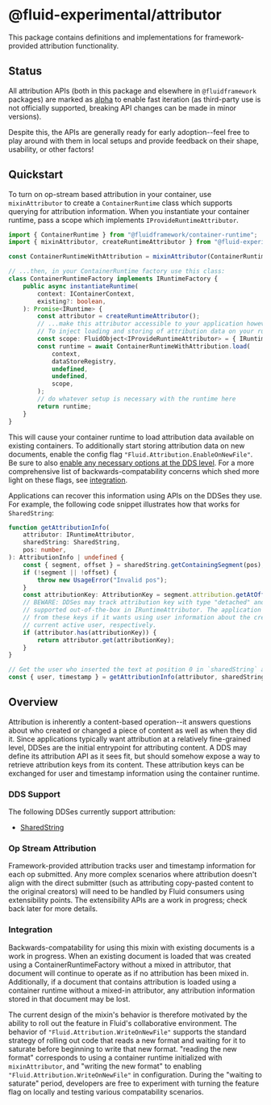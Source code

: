 # @fluid-experimental/attributor

This package contains definitions and implementations for framework-provided attribution functionality.

## Status

All attribution APIs (both in this package and elsewhere in `@fluidframework` packages) are marked as [alpha](https://api-extractor.com/pages/tsdoc/tag_alpha/) to enable fast iteration (as third-party use is not officially supported, breaking API changes can be made in minor versions).

Despite this, the APIs are generally ready for early adoption--feel free to play around with them in local setups and provide feedback on their shape, usability, or other factors!

## Quickstart

To turn on op-stream based attribution in your container, use `mixinAttributor` to create a `ContainerRuntime` class which supports querying for attribution information.
When you instantiate your container runtime, pass a scope which implements `IProvideRuntimeAttributor`.

```typescript
import { ContainerRuntime } from "@fluidframework/container-runtime";
import { mixinAttributor, createRuntimeAttributor } from "@fluid-experimental/attributor";

const ContainerRuntimeWithAttribution = mixinAttributor(ContainerRuntime);

// ...then, in your ContainerRuntime factory use this class:
class ContainerRuntimeFactory implements IRuntimeFactory {
	public async instantiateRuntime(
		context: IContainerContext,
		existing?: boolean,
	): Promise<IRuntime> {
		const attributor = createRuntimeAttributor();
		// ...make this attributor accessible to your application however you deem fit; e.g. by registering it on a DependencyContainer.
		// To inject loading and storing of attribution data on your runtime, provide a scope implementing IProvideRuntimeAttributor:
		const scope: FluidObject<IProvideRuntimeAttributor> = { IRuntimeAttributor: attributor };
		const runtime = await ContainerRuntimeWithAttribution.load(
			context,
			dataStoreRegistry,
			undefined,
			undefined,
			scope,
		);
		// do whatever setup is necessary with the runtime here
		return runtime;
	}
}
```

This will cause your container runtime to load attribution data available on existing containers.
To additionally start storing attribution data on new documents, enable the config flag `"Fluid.Attribution.EnableOnNewFile"`.
Be sure to also [enable any necessary options at the DDS level](#dds-support).
For a more comprehensive list of backwards-compatability concerns which shed more light on these flags, see [integration](#integration).

Applications can recover this information using APIs on the DDSes they use. For example, the following code snippet illustrates how that works for `SharedString`:

```typescript
function getAttributionInfo(
	attributor: IRuntimeAttributor,
	sharedString: SharedString,
	pos: number,
): AttributionInfo | undefined {
	const { segment, offset } = sharedString.getContainingSegment(pos);
	if (!segment || !offset) {
		throw new UsageError("Invalid pos");
	}
	const attributionKey: AttributionKey = segment.attribution.getAtOffset(offset);
	// BEWARE: DDSes may track attribution key with type "detached" and "local", which aren't yet
	// supported out-of-the-box in IRuntimeAttributor. The application can recover AttributionInfo
	// from these keys if it wants using user information about the creator of the document and the
	// current active user, respectively.
	if (attributor.has(attributionKey)) {
		return attributor.get(attributionKey);
	}
}

// Get the user who inserted the text at position 0 in `sharedString` and the timestamp for when they did so.
const { user, timestamp } = getAttributionInfo(attributor, sharedString, 0);
```

## Overview

Attribution is inherently a content-based operation--it answers questions about who created or changed a piece of content as well as when they did it.
Since applications typically want attribution at a relatively fine-grained level, DDSes are the initial entrypoint for attributing content.
A DDS may define its attribution API as it sees fit, but should somehow expose a way to retrieve attribution keys from its content.
These attribution keys can be exchanged for user and timestamp information using the container runtime.

### DDS Support

The following DDSes currently support attribution:

-   [SharedString](../../dds/sequence/README.md#attribution)

### Op Stream Attribution

Framework-provided attribution tracks user and timestamp information for each op submitted.
Any more complex scenarios where attribution doesn't align with the direct submitter (such as attributing copy-pasted content to the original creators) will need to be handled by Fluid consumers using extensibility points.
The extensibility APIs are a work in progress; check back later for more details.

### Integration

Backwards-compatability for using this mixin with existing documents is a work in progress.
When an existing document is loaded that was created using a ContainerRuntimeFactory without a mixed in attributor,
that document will continue to operate as if no attribution has been mixed in.
Additionally, if a document that contains attribution is loaded using a container runtime without a mixed-in attributor,
any attribution information stored in that document may be lost.

The current design of the mixin's behavior is therefore motivated by the ability to roll out the feature in Fluid's collaborative environment.
The behavior of `"Fluid.Attribution.WriteOnNewFile"` supports the standard strategy of rolling out code that reads a new format and waiting for it to saturate before beginning to write that new format.
"reading the new format" corresponds to using a container runtime initialized with `mixinAttributor`, and "writing the new format" to enabling `"Fluid.Attribution.WriteOnNewFile"` in configuration.
During the "waiting to saturate" period, developers are free to experiment with turning the feature flag on locally and testing various compatability scenarios.
